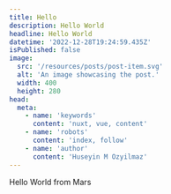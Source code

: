 ```yaml
---
title: Hello
description: Hello World
headline: Hello World
datetime: '2022-12-28T19:24:59.435Z'
isPublished: false
image: 
  src: '/resources/posts/post-item.svg'
  alt: 'An image showcasing the post.'
  width: 400
  height: 280
head:
  meta:
    - name: 'keywords'
      content: 'nuxt, vue, content'
    - name: 'robots'
      content: 'index, follow'
    - name: 'author'
      content: 'Huseyin M Ozyilmaz'
---
```


Hello World from Mars